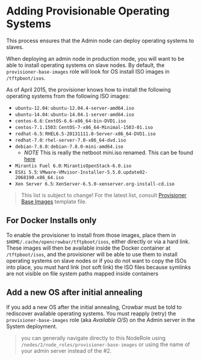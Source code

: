 # Adding Provisionable Operating Systems

This process ensures that the Admin node can deploy operating systems to slaves.

When deploying an admin node in production mode, you will want to be able to install operating systems on slave nodes.  By default, the `provisioner-base-images` role will look for OS install ISO images in `/tftpboot/isos`.  

As of April 2015, the provisioner knows how to install the following operating systems from the following ISO images:

 * `ubuntu-12.04`: `ubuntu-12.04.4-server-amd64.iso`
 * `ubuntu-14.04`: `ubuntu-14.04.1-server-amd64.iso`
 * `centos-6.6`: `CentOS-6.6-x86_64-bin-DVD1.iso`
 * `centos-7.1.1503`: `CentOS-7-x86_64-Minimal-1503-01.iso`
 * `redhat-6.5`: `RHEL6.5-20131111.0-Server-x86_64-DVD1.iso`
 * `redhat-7.0`: `rhel-server-7.0-x86_64-dvd.iso`
 * `debian-7.8.0`: `debian-7.8.0-mini-amd64.iso`
   * *NOTE* This is really the netboot mini.iso renamed.  This can be found [here](http://ftp.nl.debian.org/debian/dists/wheezy/main/installer-amd64/current/images/netboot/mini.iso)
 * `Mirantis Fuel 6.0`: `MirantisOpenStack-6.0.iso`
 * `ESXi 5.5`: `VMware-VMvisor-Installer-5.5.0.update02-2068190.x86_64.iso`
 * `Xen Server 6.5`: `XenServer-6.5.0-xenserver.org-install-cd.iso`

> This list is subject to change!  For the latest list, consult [Provisioner Base Images](https://github.com/opencrowbar/core/blob/master/chef/roles/provisioner-base-images/role-template.json) template file.

## For Docker Installs only

To enable the provisioner to install from those images, place them in `$HOME/.cache/opencrowbar/tftpboot/isos`, either directly or via a hard link.  These images will then be available inside the Docker container at `/tftpboot/isos`, and the provisioner will be able to use them to install operating systems on slave nodes or if you do not want to copy the ISOs into place, you must hard link (not soft link) the ISO files because symlinks are not visible on file system paths mapped inside containers

## Add a new OS after initial annealing

If you add a new OS after the initial annealing, Crowbar must be told to rediscover available operating systems.  You must reapply (retry) the `provisioner-base-images` role (aka _Available O/S_) on the Admin server in the  System deployment.

> you can generally navigate directly to this NodeRole using `/nodes/2/node_roles/provisioner-base-images` or using the name of your admin server instead of the #2.
